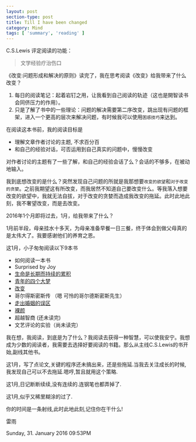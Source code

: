 ```yaml
---
layout: post
section-type: post
title: Till I have been changed
category: Mind
tags: [ 'summary', 'reading' ]
---
```


C.S.Lewis 评定阅读的功能：

> 文学经验疗治伤口

《改变:问题形成和解决的原则》读完了，我在思考阅读《改变》给我带来了什么改变？

1. 每日的阅读笔记：起着岩钉之用，让我看到自己阅读的轨迹（这也是開智读书会同侪压力的作用）。
2. 只是了解了书中的一些理论：问题的解决需要第二序改变，跳出现有问题的框架，进入一个更高的层次来解决问题，有时候我可以使用`困惑技巧`来达到。

在阅读这本书前，我的阅读目标是

- 理解文章作者讨论的主题, 不求百分百
- 和自己的经验对话，可否运用到自己真实的问题中，慢慢改变

对作者讨论的主题有了一些了解，和自己的经验会话了么？会话的不够多，在被动地输入。

我到底想改变的是什么？突然发现自己问题的所就是我那想要`改变的欲望`和`对于改变的贪婪`。之前我期望这有所改变，而我居然不知道自己要改变什么。等我落入想要改变的欲望中，我就无法自拔，对于改变的贪婪而造成我改变的拖延。此时此地此刻，我不奢望改变，而是去改变。

2016年1个月即将过去，1月，给我带来了什么？

1月前半段，母亲挂水十多天，为母亲准备早餐一日三餐，终于体会到做父母真的是太伟大了。我要感谢他们的养育之恩。

这1月，小子匆匆阅读以下9本书

- 如何阅读一本书
- Surprised by Joy
- [生命是长期而持续的累积](https://jeremiahzhang.github.io/mind/2016/01/18/dilemma-and-selection.html)
- [青年的四个大梦](https://jeremiahzhang.github.io/mind/2016/01/20/4-great-dreams-of-youth.html)
- [改变](https://jeremiahzhang.github.io/mind/2016/01/19/change.html)
- 哥尔得斯密斯传 （嗯 可怜的哥尔德斯密斯先生）
- [走出婚姻的误区](http://book.douban.com/subject/25909976/)
- [裸颜](http://book.douban.com/subject/25707591/)
- 超越智商 (还未读完)
- 文艺评论的实验（尚未读完）

我在想，我阅读，到底是为了什么？我阅读去获得一种智慧，可以使我安宁。我想成为少数的阅读者，我需要去选择好要阅读的书籍。那么从主线C.S.Lewis的书开始,副线其他书。

这1月，写了点论文,关键的程序还未搞出来，还是些拖延.当我去关注成长的时候,我发现自己可以不去拖延.嗯哼,暂且就用这个策略.

这1月,日记断断续续,没有连续的.连钢笔也都弄掉了.

这1月,似乎又稀里糊涂的过了.

你的时间是一条射线,此时此地此刻,记住你在干什么!

雷雨

Sunday, 31. January 2016 09:53PM 









